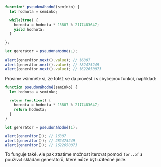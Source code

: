 ```js run demo
function* pseudonáhodné(semínko) {
  let hodnota = semínko;

  while(true) {
    hodnota = hodnota * 16807 % 2147483647;
    yield hodnota;
  }

};

let generátor = pseudonáhodné(1);

alert(generátor.next().value); // 16807
alert(generátor.next().value); // 282475249
alert(generátor.next().value); // 1622650073
```

Prosíme všimněte si, že totéž se dá provést i s obyčejnou funkcí, například:

```js run
function pseudonáhodné(semínko) {
  let hodnota = semínko;

  return function() {
    hodnota = hodnota * 16807 % 2147483647;
    return hodnota;
  }
}

let generátor = pseudonáhodné(1);

alert(generátor()); // 16807
alert(generátor()); // 282475249
alert(generátor()); // 1622650073
```

To funguje také. Ale pak ztratíme možnost iterovat pomocí `for..of` a používat skládání generátorů, které může být užitečné jinde.
